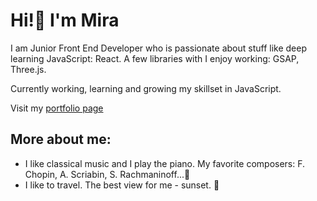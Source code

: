 
# Hi!👋 I'm Mira

I am Junior Front End Developer who is passionate about stuff like deep learning JavaScript: React. A few libraries with I enjoy working: GSAP, Three.js.

Currently working, learning and growing my skillset in JavaScript.

Visit my [portfolio page](https://mira-skala-portfolio.herokuapp.com/)

## More about me:
- I like classical music and I play the piano. My favorite composers: F. Chopin, A. Scriabin, S. Rachmaninoff...🎹
- I like to travel. The best view for me - sunset. 🌅

